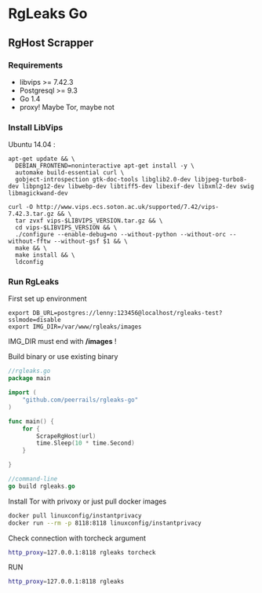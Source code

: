RgLeaks Go
====================

RgHost Scrapper
---------------------

### Requirements

* libvips >= 7.42.3
* Postgresql >= 9.3
* Go 1.4
* proxy! Maybe Tor, maybe not

### Install LibVips

Ubuntu 14.04 :
```shell
apt-get update && \
  DEBIAN_FRONTEND=noninteractive apt-get install -y \
  automake build-essential curl \
  gobject-introspection gtk-doc-tools libglib2.0-dev libjpeg-turbo8-dev libpng12-dev libwebp-dev libtiff5-dev libexif-dev libxml2-dev swig libmagickwand-dev

curl -O http://www.vips.ecs.soton.ac.uk/supported/7.42/vips-7.42.3.tar.gz && \
  tar zvxf vips-$LIBVIPS_VERSION.tar.gz && \
  cd vips-$LIBVIPS_VERSION && \
  ./configure --enable-debug=no --without-python --without-orc --without-fftw --without-gsf $1 && \
  make && \
  make install && \
  ldconfig
```

### Run RgLeaks

First set up environment

```shell
export DB_URL=postgres://lenny:123456@localhost/rgleaks-test?sslmode=disable
export IMG_DIR=/var/www/rgleaks/images
```

IMG_DIR must end with **/images** !

Build binary or use existing binary

```go
//rgleaks.go
package main

import (
	"github.com/peerrails/rgleaks-go"
)

func main() {
	for {
		ScrapeRgHost(url)
		time.Sleep(10 * time.Second)
	}

}

//command-line
go build rgleaks.go
```

Install Tor with privoxy or just pull docker images

```bash
docker pull linuxconfig/instantprivacy
docker run --rm -p 8118:8118 linuxconfig/instantprivacy
```

Check connection with torcheck argument

```bash
http_proxy=127.0.0.1:8118 rgleaks torcheck
```

RUN

```bash
http_proxy=127.0.0.1:8118 rgleaks
```
